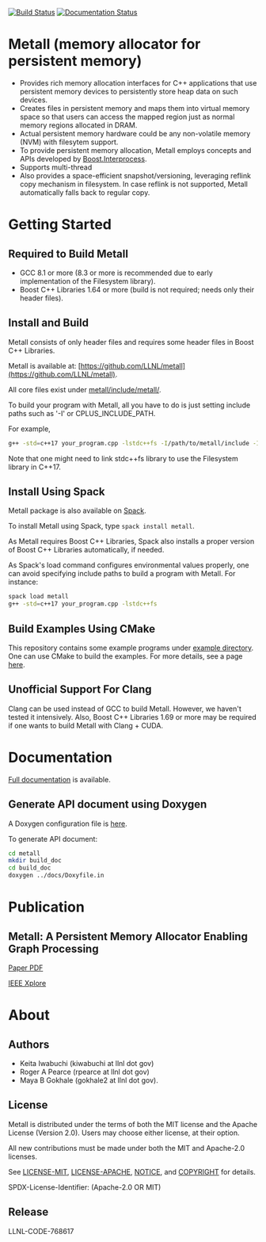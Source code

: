 [![Build Status](https://travis-ci.com/LLNL/metall.svg?branch=develop)](https://travis-ci.com/LLNL/metall)
[![Documentation Status](https://readthedocs.org/projects/metall/badge/?version=latest)](https://metall.readthedocs.io/en/latest/?badge=latest)

Metall (memory allocator for persistent memory)
===============================================

* Provides rich memory allocation interfaces for C++ applications that
  use persistent memory devices to persistently store heap data on such
  devices.
* Creates files in persistent memory and maps them into virtual memory
  space so that users can access the mapped region just as normal memory
  regions allocated in DRAM.
* Actual persistent memory hardware could be any non-volatile memory (NVM) with filesytem support.
* To provide persistent memory allocation, Metall employs concepts and
  APIs developed by
  [Boost.Interprocess](https://www.boost.org/doc/libs/1_69_0/doc/html/interprocess.html).
* Supports multi-thread
* Also provides a space-efficient snapshot/versioning, leveraging reflink
  copy mechanism in filesystem. In case reflink is not supported, Metall
  automatically falls back to regular copy.


# Getting Started

## Required to Build Metall

- GCC 8.1 or more (8.3 or more is recommended due to early implementation of the Filesystem library).
- Boost C++ Libraries 1.64 or more (build is not required; needs only
  their header files).

## Install and Build

Metall consists of only header files and requires some header files in
Boost C++ Libraries.

Metall is available at:
[https://github.com/LLNL/metall](https://github.com/LLNL/metall).

All core files exist under
[metall/include/metall/](https://github.com/LLNL/metall/tree/master/include/metall).

To build your program with Metall, all you have to do is just setting
include paths such as '-I' or CPLUS_INCLUDE_PATH.

For example,

```bash
g++ -std=c++17 your_program.cpp -lstdc++fs -I/path/to/metall/include -I/path/to/boost/include
```

Note that one might need to link stdc++fs library to use the Filesystem library in C++17.


## Install Using Spack

Metall package is also available on [Spack](https://spack.io/).

To install Metall using Spack, type ```spack install metall```.

As Metall requires Boost C++ Libraries,
Spack also installs a proper version of Boost C++ Libraries automatically, if needed.

As Spack's load command configures environmental values properly, one
can avoid specifying include paths to build a program with Metall.
For instance:

```bash
spack load metall
g++ -std=c++17 your_program.cpp -lstdc++fs 
```


## Build Examples Using CMake

This repository contains some example programs under [example directory](./example).
One can use CMake to build the examples.
For more details, see a page
[here](https://metall.readthedocs.io/en/latest/advanced_build/example_test_bench/).


## Unofficial Support For Clang
Clang can be used instead of GCC to build Metall.
However, we haven't tested it intensively.
Also, Boost C++ Libraries 1.69 or more may be required
if one wants to build Metall with Clang + CUDA.


# Documentation

[Full documentation](https://metall.readthedocs.io/) is available.

## Generate API document using Doxygen

A Doxygen configuration file is [here](docs/Doxyfile.in).

To generate API document:

```bash
cd metall
mkdir build_doc
cd build_doc
doxygen ../docs/Doxyfile.in
```


# Publication

## Metall: A Persistent Memory Allocator Enabling Graph Processing

[Paper PDF](https://www.osti.gov/servlets/purl/1576900)

[IEEE Xplore](https://ieeexplore.ieee.org/document/8945094)


# About

## Authors

* Keita Iwabuchi (kiwabuchi at llnl dot gov)
* Roger A Pearce (rpearce at llnl dot gov)
* Maya B Gokhale (gokhale2 at llnl dot gov).


## License

Metall is distributed under the terms of both the MIT license and the
Apache License (Version 2.0). Users may choose either license, at their
option.

All new contributions must be made under both the MIT and Apache-2.0
licenses.

See [LICENSE-MIT](LICENSE-MIT), [LICENSE-APACHE](LICENSE-APACHE),
[NOTICE](NOTICE), and [COPYRIGHT](COPYRIGHT) for details.

SPDX-License-Identifier: (Apache-2.0 OR MIT)


## Release

LLNL-CODE-768617
